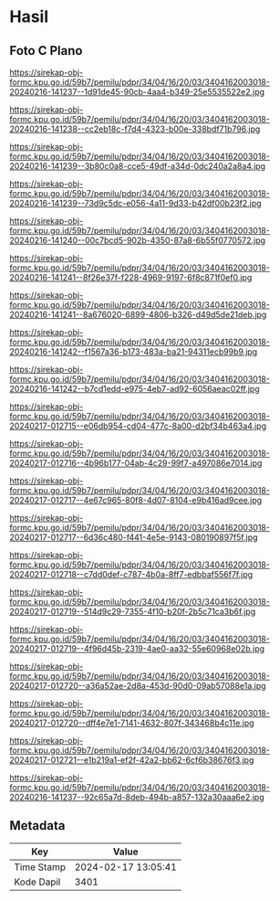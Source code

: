 # Hasil

## Foto C Plano

https://sirekap-obj-formc.kpu.go.id/59b7/pemilu/pdpr/34/04/16/20/03/3404162003018-20240216-141237--1d91de45-90cb-4aa4-b349-25e5535522e2.jpg

https://sirekap-obj-formc.kpu.go.id/59b7/pemilu/pdpr/34/04/16/20/03/3404162003018-20240216-141238--cc2eb18c-f7d4-4323-b00e-338bdf71b796.jpg

https://sirekap-obj-formc.kpu.go.id/59b7/pemilu/pdpr/34/04/16/20/03/3404162003018-20240216-141239--3b80c0a8-cce5-49df-a34d-0dc240a2a8a4.jpg

https://sirekap-obj-formc.kpu.go.id/59b7/pemilu/pdpr/34/04/16/20/03/3404162003018-20240216-141239--73d9c5dc-e056-4a11-9d33-b42df00b23f2.jpg

https://sirekap-obj-formc.kpu.go.id/59b7/pemilu/pdpr/34/04/16/20/03/3404162003018-20240216-141240--00c7bcd5-902b-4350-87a8-6b55f0770572.jpg

https://sirekap-obj-formc.kpu.go.id/59b7/pemilu/pdpr/34/04/16/20/03/3404162003018-20240216-141241--8f26e37f-f228-4969-9197-6f8c871f0ef0.jpg

https://sirekap-obj-formc.kpu.go.id/59b7/pemilu/pdpr/34/04/16/20/03/3404162003018-20240216-141241--8a676020-6899-4806-b326-d49d5de21deb.jpg

https://sirekap-obj-formc.kpu.go.id/59b7/pemilu/pdpr/34/04/16/20/03/3404162003018-20240216-141242--f1567a36-b173-483a-ba21-94311ecb99b9.jpg

https://sirekap-obj-formc.kpu.go.id/59b7/pemilu/pdpr/34/04/16/20/03/3404162003018-20240216-141242--b7cd1edd-e975-4eb7-ad92-6056aeac02ff.jpg

https://sirekap-obj-formc.kpu.go.id/59b7/pemilu/pdpr/34/04/16/20/03/3404162003018-20240217-012715--e06db954-cd04-477c-8a00-d2bf34b463a4.jpg

https://sirekap-obj-formc.kpu.go.id/59b7/pemilu/pdpr/34/04/16/20/03/3404162003018-20240217-012716--4b96b177-04ab-4c29-99f7-a497086e7014.jpg

https://sirekap-obj-formc.kpu.go.id/59b7/pemilu/pdpr/34/04/16/20/03/3404162003018-20240217-012717--4e67c965-80f8-4d07-8104-e9b416ad9cee.jpg

https://sirekap-obj-formc.kpu.go.id/59b7/pemilu/pdpr/34/04/16/20/03/3404162003018-20240217-012717--6d36c480-f441-4e5e-9143-080190897f5f.jpg

https://sirekap-obj-formc.kpu.go.id/59b7/pemilu/pdpr/34/04/16/20/03/3404162003018-20240217-012718--c7dd0def-c787-4b0a-8ff7-edbbaf556f7f.jpg

https://sirekap-obj-formc.kpu.go.id/59b7/pemilu/pdpr/34/04/16/20/03/3404162003018-20240217-012719--514d9c29-7355-4f10-b20f-2b5c71ca3b6f.jpg

https://sirekap-obj-formc.kpu.go.id/59b7/pemilu/pdpr/34/04/16/20/03/3404162003018-20240217-012719--4f96d45b-2319-4ae0-aa32-55e60968e02b.jpg

https://sirekap-obj-formc.kpu.go.id/59b7/pemilu/pdpr/34/04/16/20/03/3404162003018-20240217-012720--a36a52ae-2d8a-453d-90d0-09ab57088e1a.jpg

https://sirekap-obj-formc.kpu.go.id/59b7/pemilu/pdpr/34/04/16/20/03/3404162003018-20240217-012720--dff4e7e1-7141-4632-807f-343468b4c11e.jpg

https://sirekap-obj-formc.kpu.go.id/59b7/pemilu/pdpr/34/04/16/20/03/3404162003018-20240217-012721--e1b219a1-ef2f-42a2-bb62-6cf6b38676f3.jpg

https://sirekap-obj-formc.kpu.go.id/59b7/pemilu/pdpr/34/04/16/20/03/3404162003018-20240216-141237--92c65a7d-8deb-494b-a857-132a30aaa6e2.jpg


## Metadata

| Key        | Value               |
| ---------- | ------------------- |
| Time Stamp | 2024-02-17 13:05:41 |
| Kode Dapil | 3401                |



